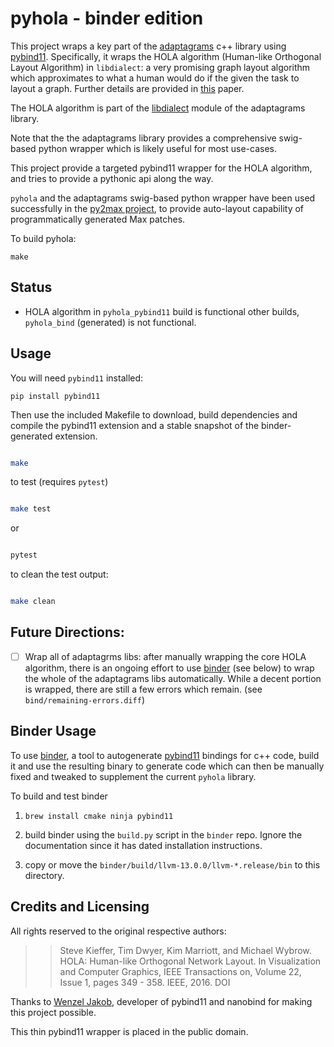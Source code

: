 # pyhola - binder edition

This project wraps a key part of the [adaptagrams](https://github.com/mjwybrow/adaptagrams) c++ library using [pybind11](https://github.com/pybind/pybind11). Specifically, it wraps the HOLA algorithm (Human-like Orthogonal Layout Algorithm) in `libdialect`: a very promising graph layout algorithm which approximates to what a human would do if the given the task to layout a graph. Further details are provided in [this](https://skieffer.info/publications/kieffer2016hola.pdf) paper.

The HOLA algorithm is part of the [libdialect](http://www.adaptagrams.org/documentation/libdialect.html) module of the adaptagrams library.

Note that the the adaptagrams library provides a comprehensive swig-based python wrapper which is likely useful for most use-cases.

This project provide a targeted pybind11 wrapper for the HOLA algorithm, and tries to provide a pythonic api along the way.

`pyhola` and the adaptagrams swig-based python wrapper have been used successfully in the [py2max project](https://github.com/shakfu/py2max), to provide auto-layout capability of programmatically generated Max patches.

To build pyhola:


```
make
```

## Status

- HOLA algorithm in `pyhola_pybind11` build is functional  other builds, `pyhola_bind` (generated) is not functional.


## Usage

You will need `pybind11` installed:

```
pip install pybind11
```

Then use the included Makefile to download, build dependencies and compile the pybind11 extension and a stable snapshot of the binder-generated extension.

```bash

make

```

to test (requires `pytest`)

```bash

make test

```

or

```bash

pytest

```

to clean the test output:

```bash

make clean

```


## Future Directions:

- [ ] Wrap all of adaptagrms libs: after manually wrapping the core HOLA algorithm, there is an ongoing effort to use [binder](https://github.com/RosettaCommons/binder) (see below) to wrap the whole of the adaptagrams libs automatically.  While a decent portion is wrapped, there are still a few errors which remain. (see `bind/remaining-errors.diff`)


## Binder Usage

To use [binder](https://github.com/RosettaCommons/binder), a tool to autogenerate [pybind11](https://github.com/pybind/pybind11) bindings for c++ code, build it and use the resulting binary to generate code which can then be manually fixed and tweaked to supplement the current `pyhola` library.

To build and test binder

1. `brew install cmake ninja pybind11`

2. build binder using the `build.py` script in the `binder` repo. Ignore the documentation
   since it has dated installation instructions.

3. copy or move the `binder/build/llvm-13.0.0/llvm-*.release/bin` to this directory.


## Credits and Licensing

All rights reserved to the original respective authors:

>>Steve Kieffer, Tim Dwyer, Kim Marriott, and Michael Wybrow.
HOLA: Human-like Orthogonal Network Layout. In Visualization and Computer Graphics, IEEE Transactions on, Volume 22, Issue 1, pages 349 - 358. IEEE, 2016. DOI

Thanks to [Wenzel Jakob](https://github.com/wjakob), developer of pybind11 and nanobind for making this project possible.

This thin pybind11 wrapper is placed in the public domain.

